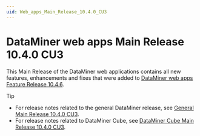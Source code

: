 ```yaml
---
uid: Web_apps_Main_Release_10.4.0_CU3
---
```


# DataMiner web apps Main Release 10.4.0 CU3

This Main Release of the DataMiner web applications contains all new features, enhancements and fixes that were added to [DataMiner web apps Feature Release 10.4.6](xref:Web_apps_Feature_Release_10.4.6).

> [!TIP]
>
> - For release notes related to the general DataMiner release, see [General Main Release 10.4.0 CU3](xref:General_Main_Release_10.4.0_CU3).
> - For release notes related to DataMiner Cube, see [DataMiner Cube Main Release 10.4.0 CU3](xref:Cube_Main_Release_10.4.0_CU3).
